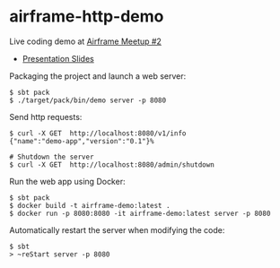 airframe-http-demo
===

Live coding demo at [Airframe Meetup #2](https://airframe.connpass.com/event/137731/)

- [Presentation Slides](https://www.slideshare.net/taroleo/airframe-http-airframe-meetup-2-tokyo-20190709)


Packaging the project and launch a web server:
```
$ sbt pack
$ ./target/pack/bin/demo server -p 8080
```

Send http requests:
```
$ curl -X GET  http://localhost:8080/v1/info  
{"name":"demo-app","version":"0.1"}%

# Shutdown the server
$ curl -X GET  http://localhost:8080/admin/shutdown
```

Run the web app using Docker:
```
$ sbt pack
$ docker build -t airframe-demo:latest .
$ docker run -p 8080:8080 -it airframe-demo:latest server -p 8080
```

Automatically restart the server when modifying the code:
```
$ sbt
> ~reStart server -p 8080
```
